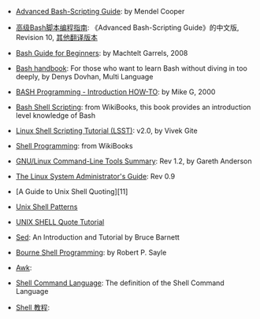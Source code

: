 - [Advanced Bash-Scripting Guide][1]: by Mendel Cooper
- [高级Bash脚本编程指南][2]: 《Advanced Bash-Scripting Guide》的中文版, Revision 10, [其他翻译版本](http://www.linuxplus.org/kb/)
- [Bash Guide for Beginners][3]: by Machtelt Garrels, 2008
- [Bash handbook][4]: For those who want to learn Bash without diving in too deeply, by Denys Dovhan, Multi Language
- [BASH Programming - Introduction HOW-TO][5]: by Mike G, 2000
- [Bash Shell Scripting][6]: from WikiBooks, this book provides an introduction level knowledge of Bash
- [Linux Shell Scripting Tutorial (LSST)][7]: v2.0, by Vivek Gite
- [Shell Programming][8]: from WikiBooks
- [GNU/Linux Command-Line Tools Summary][9]: Rev 1.2, by Gareth Anderson
- [The Linux System Administrator's Guide][10]: Rev 0.9
- [A Guide to Unix Shell Quoting][11]
- [Unix Shell Patterns][12]
- [UNIX SHELL Quote Tutorial][13]
- [Sed][14]: An Introduction and Tutorial by Bruce Barnett
- [Bourne Shell Programming][15]: by Robert P. Sayle
- [Awk][16]:
- [Shell Command Language][17]: The definition of the Shell Command Language

- [Shell 教程][26]: 



[1]:http://tldp.org/LDP/abs/html/
[2]:https://github.com/LinuxStory/Advanced-Bash-Scripting-Guide-in-Chinese
[3]:http://tldp.org/LDP/Bash-Beginners-Guide/html/index.html
[4]:https://github.com/denysdovhan/bash-handbook
[5]:http://tldp.org/HOWTO/Bash-Prog-Intro-HOWTO.html#toc
[6]:https://en.wikibooks.org/wiki/Bash_Shell_Scripting
[7]:https://bash.cyberciti.biz/guide/Main_Page
[8]:https://en.wikibooks.org/wiki/Shell_Programming
[9]:https://linux.die.net/Linux-CLI/
[10]:
[11]:http://resources.mpi-inf.mpg.de/departments/rg1/teaching/unixffb-ss98/quoting-guide.html
[12]:http://wiki.c2.com/?UnixShellPatterns
[13]:http://www.grymoire.com/Unix/Quote.html
[14]:http://www.grymoire.com/Unix/sed.html
[15]:http://sayle.net/book/
[16]:http://www.grymoire.com/Unix/Awk.html
[17]:http://pubs.opengroup.org/onlinepubs/009695399/utilities/xcu_chap02.html

[26]:https://www.ctolib.com/docs-shell-tutorial-c-index.html
